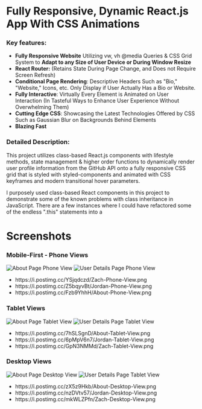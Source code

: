 # Fully Responsive, Dynamic React.js App With CSS Animations

### Key features: 
<ul>
  <li><strong>Fully Responsive Website</strong> Utilizing vw, vh @media Queries & CSS Grid System to <strong>Adapt to any Size of User Device or During Window Resize</strong></li>
  <li><strong>React Router:</strong> (Retains State During Page Change, and Does not Require Screen Refresh)</li>
  <li><strong>Conditional Page Rendering</strong>: Descriptive Headers Such as "Bio," "Website," Icons, etc. Only Display if User Actually Has a Bio or Website.</li>
  <li><strong>Fully Interactive</strong>: Virtually Every Element is Animated on User Interaction (In Tasteful Ways to Enhance User Experience Without Overwhelming Them)</li>
  <li><strong>Cutting Edge CSS</strong>: Showcasing the Latest Technologies Offered by CSS Such as Gaussian Blur on Backgrounds Behind Elements</li>
  <li><strong>Blazing Fast</strong></li>
</ul>

### Detailed Description:
<p>
This project utilizes class-based React.js components with lifestyle methods, state management & higher order functions to dynamically render user profile information from the GitHub API onto a fully responsive CSS grid that is styled with styled-components and animated with CSS keyframes and modern transitional hover parameters.
</p>
<p>
I purposely used class-based React components in this project to demonstrate some of the known problems with class inheritance in JavaScript. There are a few instances where I could have refactored some of the endless ".this" statements into a 
</p>

# Screenshots

### Mobile-First - Phone Views
![About Page Phone View](https://i.postimg.cc/Fzb9YhhH/About-Phone-View.png "About Page") ![User Details Page Phone View](https://i.postimg.cc/Z5bqyvBt/Jordan-Phone-View.png "User Page")
<ul>
<li>https://i.postimg.cc/YSjqdczd/Zach-Phone-View.png</li>
<li>https://i.postimg.cc/Z5bqyvBt/Jordan-Phone-View.png</li>
<li>https://i.postimg.cc/Fzb9YhhH/About-Phone-View.png</li>
</ul>

### Tablet Views
![About Page Tablet View](https://i.postimg.cc/7hSLSgnD/About-Tablet-View.png "About Page") ![User Details Page Tablet View](https://i.postimg.cc/6pMpV6n7/Jordan-Tablet-View.png "User Page")
<ul>
<li>https://i.postimg.cc/7hSLSgnD/About-Tablet-View.png</li>
<li>https://i.postimg.cc/6pMpV6n7/Jordan-Tablet-View.png</li>
<li>https://i.postimg.cc/GpN3NMMd/Zach-Tablet-View.png</li>
</ul>

### Desktop Views
![About Page Desktop View](https://i.postimg.cc/zX5z9Hkb/About-Desktop-View.png "About Page") ![User Details Page Tablet View](https://i.postimg.cc/nzDVtv57/Jordan-Desktop-View.png "User Page")
<ul>
<li>https://i.postimg.cc/zX5z9Hkb/About-Desktop-View.png</li>
<li>https://i.postimg.cc/nzDVtv57/Jordan-Desktop-View.png</li>
<li>https://i.postimg.cc/mkWLZPfn/Zach-Desktop-View.png</li>
</ul>

